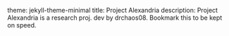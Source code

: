 theme: jekyll-theme-minimal
title: Project Alexandria
description: Project Alexandria is a research proj. dev by drchaos08. Bookmark this to be kept on speed.
